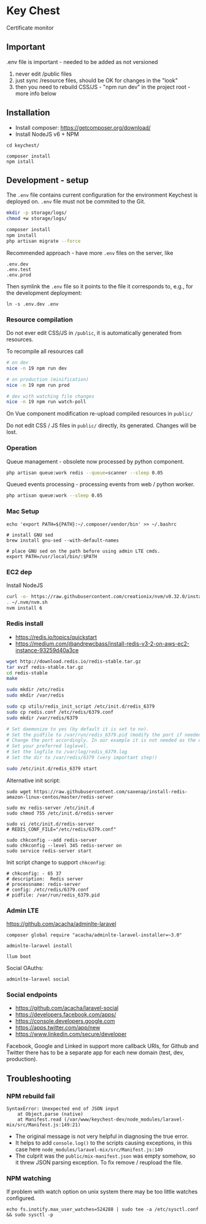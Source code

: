 # Key Chest

Certificate monitor

## Important

.env file is important - needed to be added as not versioned

1. never edit /public files
2. just sync /resource files, should be OK for changes in the "look"
3. then you need to rebuild CSS/JS - "npm run dev" in the project root - more info below

## Installation

* Install composer: https://getcomposer.org/download/
* Install NodeJS v6 + NPM

```
cd keychest/

composer install
npm istall
```

## Development - setup

The `.env` file contains current configuration for the environment Keychest is deployed on. 
`.env` file must not be commited to the Git.

```bash
mkdir -p storage/logs/
chmod +w storage/logs/

composer install
npm install
php artisan migrate --force
```

Recommended approach - have more `.env` files on the server, like
```
.env.dev
.env.test
.env.prod
```

Then symlink the `.env` file so it points to the file it corresponds to, e.g.,
for the development deployment:

```
ln -s .env.dev .env
```

### Resource compilation

Do not ever edit CSS/JS in `/public`, it is automatically generated
from resources. 

To recompile all resources call

```bash
# on dev
nice -n 19 npm run dev

# on production (minification)
nice -n 19 npm run prod

# dev with watching file changes
nice -n 19 npm run watch-poll
```

On Vue component modification re-upload compiled resources in `public/`

Do not edit CSS / JS files in `public/` directly, its generated. Changes will be lost.

### Operation

Queue management - obsolete now processed by python component.

```bash
php artisan queue:work redis --queue=scanner --sleep 0.05
```

Queued events processing - processing events from web / python worker.

```bash
php artisan queue:work --sleep 0.05
```

### Mac Setup

```
echo 'export PATH=${PATH}:~/.composer/vendor/bin' >> ~/.bashrc

# install GNU sed
brew install gnu-sed --with-default-names

# place GNU sed on the path before using admin LTE cmds.
export PATH=/usr/local/bin/:$PATH
```

### EC2 dep

Install NodeJS

```bash
curl -o- https://raw.githubusercontent.com/creationix/nvm/v0.32.0/install.sh | bash
. ~/.nvm/nvm.sh
nvm install 6
```

### Redis install

* <https://redis.io/topics/quickstart>
* <https://medium.com/@andrewcbass/install-redis-v3-2-on-aws-ec2-instance-93259d40a3ce>

```bash
wget http://download.redis.io/redis-stable.tar.gz
tar xvzf redis-stable.tar.gz
cd redis-stable
make

sudo mkdir /etc/redis
sudo mkdir /var/redis

sudo cp utils/redis_init_script /etc/init.d/redis_6379
sudo cp redis.conf /etc/redis/6379.conf
sudo mkdir /var/redis/6379

# Set daemonize to yes (by default it is set to no).
# Set the pidfile to /var/run/redis_6379.pid (modify the port if needed).
# Change the port accordingly. In our example it is not needed as the default port is already 6379.
# Set your preferred loglevel.
# Set the logfile to /var/log/redis_6379.log
# Set the dir to /var/redis/6379 (very important step!)

sudo /etc/init.d/redis_6379 start
```

Alternative init script:

```
sudo wget https://raw.githubusercontent.com/saxenap/install-redis-amazon-linux-centos/master/redis-server

sudo mv redis-server /etc/init.d
sudo chmod 755 /etc/init.d/redis-server

sudo vi /etc/init.d/redis-server
# REDIS_CONF_FILE="/etc/redis/6379.conf" 

sudo chkconfig --add redis-server
sudo chkconfig --level 345 redis-server on
sudo service redis-server start
```

Init script change to support `chkconfig`:

```
# chkconfig: - 65 37
# description:  Redis server
# processname: redis-server
# config: /etc/redis/6379.conf
# pidfile: /var/run/redis_6379.pid
```

### Admin LTE

https://github.com/acacha/adminlte-laravel

```
composer global require "acacha/adminlte-laravel-installer=~3.0"

adminlte-laravel install

llum boot
```

Social OAuths:

```
adminlte-laravel social
```

### Social endpoints

* https://github.com/acacha/laravel-social
* https://developers.facebook.com/apps/
* https://console.developers.google.com
* https://apps.twitter.com/app/new
* https://www.linkedin.com/secure/developer

Facebook, Google and Linked in support more callback URIs,
for Github and Twitter there has to be a separate app for each 
new domain (test, dev, production).


## Troubleshooting

### NPM rebuild fail

```
SyntaxError: Unexpected end of JSON input
    at Object.parse (native)
    at Manifest.read (/var/www/keychest-dev/node_modules/laravel-mix/src/Manifest.js:149:21)
```

 - The original message is not very helpful in diagnosing the true error. 
 - It helps to add `console.log()` to the scripts causing exceptions, in this case here `node_modules/laravel-mix/src/Manifest.js:149`
 - The culprit was the `public/mix-manifest.json` was empty somehow, so it threw JSON parsing exception. To fix remove / reupload the file.
 
 
 ### NPM watching

If problem with watch option on unix system there may be too little watches configured.

```
echo fs.inotify.max_user_watches=524288 | sudo tee -a /etc/sysctl.conf && sudo sysctl -p
```

